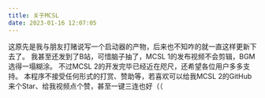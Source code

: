 ```yaml
---
title: 关于MCSL
date: 2023-01-16 12:07:05
---
```

这原先是我与朋友打赌说写一个启动器的产物，后来也不知咋的就一直这样更新下去了。
我甚至还发到了B站，可惜脑子抽了，MCSL 1的发布视频不会剪辑，BGM选得一塌糊涂。
不过MCSL 2的开发完毕已经近在咫尺，还希望各位用户多多支持。
本程序不接受任何形式的打赏、赞助等，若喜欢可以给我MCSL 2的GitHub来个Star、给我视频点个赞，甚至一键三连也好（（
